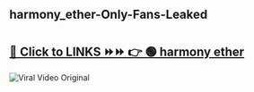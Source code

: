 
 ## harmony_ether-Only-Fans-Leaked

# <h2><a href="https://clipsfans.com/harmony_ether&ref=git">🔗 Click to LINKS ⏩⏩ 👉 🟢 harmony ether </a></h2>

<a href="https://clipsfans.com/harmony_ether&ref=git" rel="nofollow" data-target="animated-image.originalLink"><img src="https://i.ibb.co.com/xMMVF88/686577567.gif" alt="Viral Video Original" style="max-width: 100%; display: inline-block;" data-target="animated-image.originalImage"></a>
